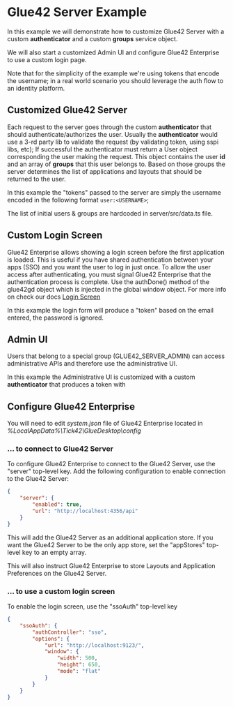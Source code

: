 # Glue42 Server Example

In this example we will demonstrate how to customize Glue42 Server with a custom **authenticator** and a custom **groups** service object.

We will also start a customized Admin UI and configure Glue42 Enterprise to use a custom login page.

Note that for the simplicity of the example we're using tokens that encode the username; in a real world scenario you should leverage the auth flow to an identity platform.

## Customized Glue42 Server

Each request to the server goes through the custom **authenticator** that should authenticate/authorizes the user. Usually the **authenticator** would use a 3-rd party lib to validate the request (by validating token, using sspi libs, etc); If successful the authenticator must return a User object corresponding the user making the request. This object contains the user **id** and an array of **groups** that this user belongs to. Based on those groups the server determines the list of applications and layouts that should be returned to the user.

In this example the "tokens" passed to the server are simply the username encoded in the following format `user:<USERNAME>`;

The list of initial users & groups are hardcoded in server/src/data.ts file.

## Custom Login Screen

Glue42 Enterprise allows showing a login screen before the first application is loaded. This is useful if you have shared authentication between your apps (SSO) and you want the user to log in just once. To allow the user access after authenticating, you must signal Glue42 Enterprise that the authentication process is complete. Use the authDone() method of the glue42gd object which is injected in the global window object. For more info on check our docs [Login Screen](https://docs.glue42.com/getting-started/how-to/rebrand-glue42/functionality/index.html#login_screen)

In this example the login form will produce a "token" based on the email entered, the password is ignored.

## Admin UI

Users that belong to a special group (GLUE42_SERVER_ADMIN) can access administrative APIs and therefore use the administrative UI.

In this example the Administrative UI is customized with a custom **authenticator** that produces a token with 

## Configure Glue42 Enterprise

You will need to edit *system.json* file of Glue42 Enterprise located in *%LocalAppData%\Tick42\GlueDesktop\config*

### ... to connect to Glue42 Server
To configure Glue42 Enterprise to connect to the Glue42 Server, use the "server" top-level key. Add the following configuration to enable connection to the Glue42 Server:

```json
{
    "server": {
        "enabled": true,
        "url": "http://localhost:4356/api"
    }
}
```

This will add the Glue42 Server as an additional application store. If you want the Glue42 Server to be the only app store, set the "appStores" top-level key to an empty array.

This will also instruct Glue42 Enterprise to store Layouts and Application Preferences on the Glue42 Server.

### ... to use a custom login screen
To enable the login screen, use the "ssoAuth" top-level key

```json
{
    "ssoAuth": {
        "authController": "sso",
        "options": {
            "url": "http://localhost:9123/",
            "window": {
                "width": 500,
                "height": 650,
                "mode": "flat"
            }
        }
    }
}
```
